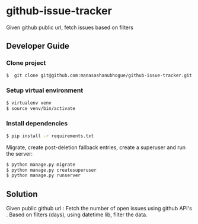 # github-issue-tracker
Given github public url, fetch issues based on filters

## Developer Guide
### Clone project

```bash
$  git clone git@github.com:manasashanubhogue/github-issue-tracker.git
```

### Setup virtual environment

```bash
$ virtualenv venv
$ source venv/bin/activate
```

### Install dependencies

```bash
$ pip install -r requirements.txt
```

Migrate, create post-deletion fallback entries, create a superuser and run the server:

```bash
$ python manage.py migrate
$ python manage.py createsuperuser
$ python manage.py runserver
```

## Solution
Given public github url : Fetch the number of open issues using github API's . Based on filters (days), using datetime lib, filter the data.

